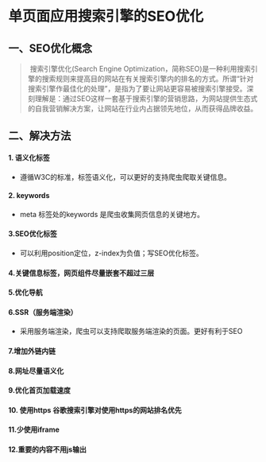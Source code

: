 # 单页面应用搜索引擎的SEO优化

## 一、SEO优化概念

> ​		搜索引擎优化(Search Engine Optimization，简称SEO)是一种利用搜索引擎的搜索规则来提高目的网站在有关搜索引擎内的排名的方式。所谓“针对搜索引擎作最佳化的处理”，是指为了要让网站更容易被搜索引擎接受。深刻理解是：通过SEO这样一套基于搜索引擎的营销思路，为网站提供生态式的自我营销解决方案，让网站在行业内占据领先地位，从而获得品牌收益。

## 二、解决方法

#### 1. 语义化标签

- 遵循W3C的标准，标签语义化，可以更好的支持爬虫爬取关键信息。

#### 2. keywords

- meta 标签处的keywords 是爬虫收集网页信息的关键地方。

#### 3.SEO优化标签

- 可以利用position定位，z-index为负值；写SEO优化标签。

#### 4.关键信息标签，网页组件尽量嵌套不超过三层

#### 5.优化导航

#### 6.SSR（服务端渲染）

- 采用服务端渲染，爬虫可以支持爬取服务端渲染的页面。更好有利于SEO

#### 7.增加外链内链

#### 8.网址尽量语义化

#### 9.优化首页加载速度

#### 10. 使用https  谷歌搜索引擎对使用https的网站排名优先

#### 11.少使用iframe

#### 12.重要的内容不用js输出